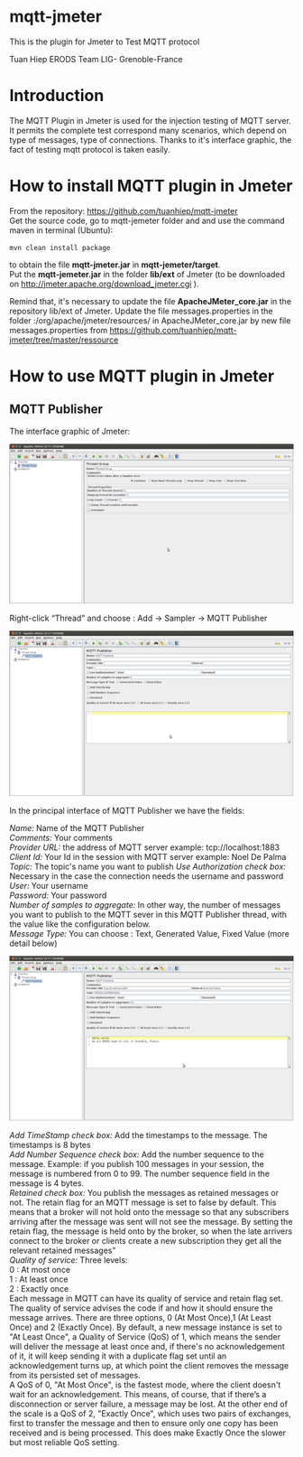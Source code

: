 mqtt-jmeter
===========

This is the plugin for Jmeter to Test MQTT protocol

Tuan Hiep
ERODS Team
LIG- Grenoble-France


# Introduction

The MQTT Plugin in Jmeter is used for the injection testing of MQTT server. It permits the complete
test correspond many scenarios, which depend on type of messages, type of connections. Thanks to it's
interface graphic, the fact of testing mqtt protocol is taken easily.


# How to install MQTT plugin in Jmeter

From the repository: https://github.com/tuanhiep/mqtt-jmeter  
Get the source code, go to mqtt-jemeter folder and and use the command maven in terminal (Ubuntu):

	mvn clean install package

to obtain the file **mqtt-jmeter.jar** in **mqtt-jemeter/target**.  
Put the **mqtt-jemeter.jar** in the folder **lib/ext** of Jmeter
(to be downloaded on http://jmeter.apache.org/download_jmeter.cgi ).

Remind that, it's necessary to update the file **ApacheJMeter_core.jar** in the repository lib/ext of Jmeter.
Update the file messages.properties in the folder :/org/apache/jmeter/resources/
in ApacheJMeter_core.jar by new file messages.properties from
https://github.com/tuanhiep/mqtt-jmeter/tree/master/ressource

#  How to use MQTT plugin in Jmeter

##  MQTT Publisher

The interface graphic of Jmeter:

![Alt text](images/Main_Interface_Jmeter.png)

Right-click “Thread” and choose : Add → Sampler → MQTT Publisher

![Alt text](images/MQTT_Publisher.png)

In the principal interface of MQTT Publisher we have the fields:

*Name:* Name of the MQTT Publisher  
*Comments:* Your comments  
*Provider URL:* the address of MQTT server example: tcp://localhost:1883  
*Client Id:* Your Id in the session with MQTT server example: Noel De Palma  
*Topic:* The topic's name you want to publish
*Use Authorization check box:* Necessary in the case the connection needs the username and
password  
*User:* Your username  
*Password:* Your password  
*Number of samples to aggregate:* In other way, the number of messages you want to publish to
the MQTT sever in this MQTT Publisher thread, with the value like the configuration below.  
*Message Type:* You can choose : Text, Generated Value, Fixed Value (more detail below)  

![Alt text](images/Publisher_Text.png)  


*Add TimeStamp check box:* Add the timestamps to the message. The timestamps is 8 bytes  
*Add Number Sequence check box:* Add the number sequence to the message. Example: if you
publish 100 messages in your session, the message is numbered from 0 to 99. The number sequence 
field in the message is 4 bytes.  
*Retained check box:* You publish the messages as retained messages or not. The retain flag for an
MQTT message is set to false by default. This means that a broker will not hold onto the message 
so that any subscribers arriving after the message was sent will not see the message. By setting 
the retain flag, the message is held onto by the broker, so when the late arrivers connect to the 
broker or clients create a new subscription they get all the relevant retained messages”  
*Quality of service:* Three levels:  
0 : At most once  
1 : At least once  
2 : Exactly once  
Each message in MQTT can have its quality of service and retain flag set. The quality of service
advises the code if and how it should ensure the message arrives. There are three options, 0 (At Most
Once),1 (At Least Once) and 2 (Exactly Once). By default, a new message instance is set to "At Least Once", 
a Quality of Service (QoS) of 1, which means the sender will deliver the message at least once and, 
if there's no acknowledgement of it, it will keep sending it with a duplicate flag set until an acknowledgement 
turns up, at which point the client removes the message from its persisted set of messages.  
A QoS of 0, "At Most Once", is the fastest mode, where the client doesn't wait for an
acknowledgement. This means, of course, that if there’s a disconnection or server failure, a message
may be lost. At the other end of the scale is a QoS of 2, "Exactly Once", which uses two pairs of
exchanges, first to transfer the message and then to ensure only one copy has been received and is
being processed. This does make Exactly Once the slower but most reliable QoS setting.



